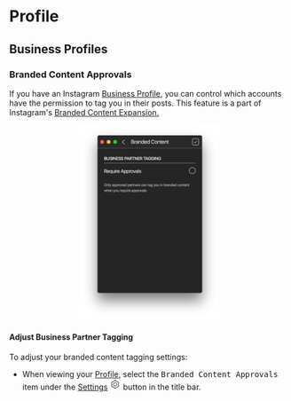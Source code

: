# Profile

## Business Profiles

### Branded Content Approvals

If you have an Instagram [Business Profile](//views/profile/businessprofiles.md), you can control which accounts have the permission to tag you in their posts. This feature is a part of Instagram's [Branded Content Expansion.](https://business.instagram.com/a/brandedcontentexpansion)

<p style="text-align: center; margin-top: 1em;"> <img src="/views/assets/profile-brandedcontent.png" width="50%" height="50%" /></p>


#### Adjust Business Partner Tagging

To adjust your branded content tagging settings:

- When viewing your [Profile](/views/profile.md), select the <kbd>Branded Content Approvals</kbd> item under the [Settings](/views/profile/settings.md) <img src="/views/assets/settings.png" width="20" height="20" /> button in the title bar.
